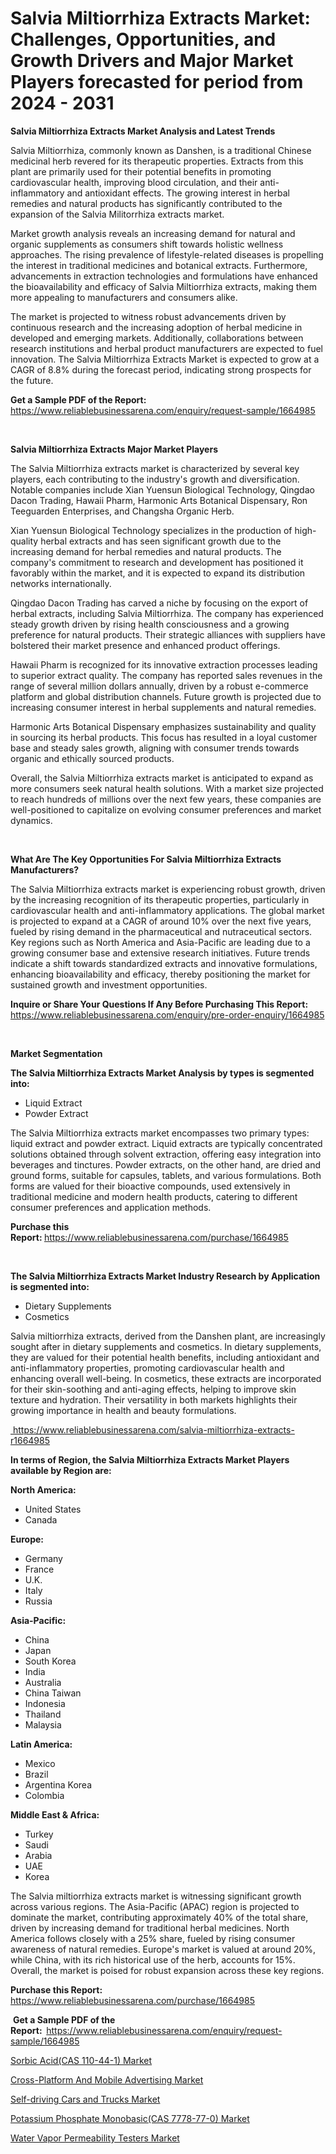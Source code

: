 <p><h1>Salvia Miltiorrhiza Extracts Market: Challenges, Opportunities, and Growth Drivers and Major Market Players forecasted for period from 2024 - 2031</h1></p><p><strong>Salvia Miltiorrhiza Extracts Market Analysis and Latest Trends</strong></p>
<p><p>Salvia Miltiorrhiza, commonly known as Danshen, is a traditional Chinese medicinal herb revered for its therapeutic properties. Extracts from this plant are primarily used for their potential benefits in promoting cardiovascular health, improving blood circulation, and their anti-inflammatory and antioxidant effects. The growing interest in herbal remedies and natural products has significantly contributed to the expansion of the Salvia Militorrhiza extracts market.</p><p>Market growth analysis reveals an increasing demand for natural and organic supplements as consumers shift towards holistic wellness approaches. The rising prevalence of lifestyle-related diseases is propelling the interest in traditional medicines and botanical extracts. Furthermore, advancements in extraction technologies and formulations have enhanced the bioavailability and efficacy of Salvia Miltiorrhiza extracts, making them more appealing to manufacturers and consumers alike.</p><p>The market is projected to witness robust advancements driven by continuous research and the increasing adoption of herbal medicine in developed and emerging markets. Additionally, collaborations between research institutions and herbal product manufacturers are expected to fuel innovation. The Salvia Miltiorrhiza Extracts Market is expected to grow at a CAGR of 8.8% during the forecast period, indicating strong prospects for the future.</p></p>
<p><strong>Get a Sample PDF of the Report:&nbsp;</strong> <a href="https://www.reliablebusinessarena.com/enquiry/request-sample/1664985?utm_campaign=1552&utm_medium=2&utm_source=Github&utm_content=ia&utm_term=12102024&utm_id=salvia-miltiorrhiza-extracts">https://www.reliablebusinessarena.com/enquiry/request-sample/1664985</a></p>
<p>&nbsp;</p>
<p><strong>Salvia Miltiorrhiza Extracts Major Market Players</strong></p>
<p><p>The Salvia Miltiorrhiza extracts market is characterized by several key players, each contributing to the industry's growth and diversification. Notable companies include Xian Yuensun Biological Technology, Qingdao Dacon Trading, Hawaii Pharm, Harmonic Arts Botanical Dispensary, Ron Teeguarden Enterprises, and Changsha Organic Herb.</p><p>Xian Yuensun Biological Technology specializes in the production of high-quality herbal extracts and has seen significant growth due to the increasing demand for herbal remedies and natural products. The company's commitment to research and development has positioned it favorably within the market, and it is expected to expand its distribution networks internationally.</p><p>Qingdao Dacon Trading has carved a niche by focusing on the export of herbal extracts, including Salvia Miltiorrhiza. The company has experienced steady growth driven by rising health consciousness and a growing preference for natural products. Their strategic alliances with suppliers have bolstered their market presence and enhanced product offerings.</p><p>Hawaii Pharm is recognized for its innovative extraction processes leading to superior extract quality. The company has reported sales revenues in the range of several million dollars annually, driven by a robust e-commerce platform and global distribution channels. Future growth is projected due to increasing consumer interest in herbal supplements and natural remedies.</p><p>Harmonic Arts Botanical Dispensary emphasizes sustainability and quality in sourcing its herbal products. This focus has resulted in a loyal customer base and steady sales growth, aligning with consumer trends towards organic and ethically sourced products.</p><p>Overall, the Salvia Miltiorrhiza extracts market is anticipated to expand as more consumers seek natural health solutions. With a market size projected to reach hundreds of millions over the next few years, these companies are well-positioned to capitalize on evolving consumer preferences and market dynamics.</p></p>
<p>&nbsp;</p>
<p><strong>What Are The Key Opportunities For Salvia Miltiorrhiza Extracts Manufacturers?</strong></p>
<p><p>The Salvia Miltiorrhiza extracts market is experiencing robust growth, driven by the increasing recognition of its therapeutic properties, particularly in cardiovascular health and anti-inflammatory applications. The global market is projected to expand at a CAGR of around 10% over the next five years, fueled by rising demand in the pharmaceutical and nutraceutical sectors. Key regions such as North America and Asia-Pacific are leading due to a growing consumer base and extensive research initiatives. Future trends indicate a shift towards standardized extracts and innovative formulations, enhancing bioavailability and efficacy, thereby positioning the market for sustained growth and investment opportunities.</p></p>
<p><strong>Inquire or Share Your Questions If Any Before Purchasing This Report:</strong> <a href="https://www.reliablebusinessarena.com/enquiry/pre-order-enquiry/1664985?utm_campaign=1552&utm_medium=2&utm_source=Github&utm_content=ia&utm_term=12102024&utm_id=salvia-miltiorrhiza-extracts">https://www.reliablebusinessarena.com/enquiry/pre-order-enquiry/1664985</a></p>
<p>&nbsp;</p>
<p><strong>Market Segmentation</strong></p>
<p><strong>The Salvia Miltiorrhiza Extracts Market Analysis by types is segmented into:</strong></p>
<p><ul><li>Liquid Extract</li><li>Powder Extract</li></ul></p>
<p><p>The Salvia Miltiorrhiza extracts market encompasses two primary types: liquid extract and powder extract. Liquid extracts are typically concentrated solutions obtained through solvent extraction, offering easy integration into beverages and tinctures. Powder extracts, on the other hand, are dried and ground forms, suitable for capsules, tablets, and various formulations. Both forms are valued for their bioactive compounds, used extensively in traditional medicine and modern health products, catering to different consumer preferences and application methods.</p></p>
<p><strong>Purchase this Report:&nbsp;</strong><a href="https://www.reliablebusinessarena.com/purchase/1664985?utm_campaign=1552&utm_medium=2&utm_source=Github&utm_content=ia&utm_term=12102024&utm_id=salvia-miltiorrhiza-extracts">https://www.reliablebusinessarena.com/purchase/1664985</a></p>
<p>&nbsp;</p>
<p><strong>The Salvia Miltiorrhiza Extracts Market Industry Research by Application is segmented into:</strong></p>
<p><ul><li>Dietary Supplements</li><li>Cosmetics</li></ul></p>
<p><p>Salvia miltiorrhiza extracts, derived from the Danshen plant, are increasingly sought after in dietary supplements and cosmetics. In dietary supplements, they are valued for their potential health benefits, including antioxidant and anti-inflammatory properties, promoting cardiovascular health and enhancing overall well-being. In cosmetics, these extracts are incorporated for their skin-soothing and anti-aging effects, helping to improve skin texture and hydration. Their versatility in both markets highlights their growing importance in health and beauty formulations.</p></p>
<p><a href="https://www.reliablebusinessarena.com/salvia-miltiorrhiza-extracts-r1664985?utm_campaign=1552&utm_medium=2&utm_source=Github&utm_content=ia&utm_term=12102024&utm_id=salvia-miltiorrhiza-extracts">&nbsp;https://www.reliablebusinessarena.com/salvia-miltiorrhiza-extracts-r1664985</a></p>
<p><strong>In terms of Region, the Salvia Miltiorrhiza Extracts Market Players available by Region are:</strong></p>
<p>
    <p> <strong> North America: </strong>
        <ul>
            <li>United States</li>
            <li>Canada</li>
        </ul>
        </p> 
    <p> <strong> Europe: </strong>
        <ul>
            <li>Germany</li>
            <li>France</li>
            <li>U.K.</li>
            <li>Italy</li>
            <li>Russia</li>
        </ul>
        </p> 
    <p> <strong> Asia-Pacific: </strong>
        <ul>
            <li>China</li>
            <li>Japan</li>
            <li>South Korea</li>
            <li>India</li>
            <li>Australia</li>
            <li>China Taiwan</li>
            <li>Indonesia</li>
            <li>Thailand</li>
            <li>Malaysia</li>
        </ul>
        </p> 
    <p> <strong> Latin America: </strong>
        <ul>
            <li>Mexico</li>
            <li>Brazil</li>
            <li>Argentina Korea</li>
            <li>Colombia</li>
        </ul>
        </p> 
    <p> <strong> Middle East & Africa: </strong>
        <ul>
            <li>Turkey</li>
            <li>Saudi</li>
            <li>Arabia</li>
            <li>UAE</li>
            <li>Korea</li>
        </ul>
    </p>
    </p>
<p><p>The Salvia miltiorrhiza extracts market is witnessing significant growth across various regions. The Asia-Pacific (APAC) region is projected to dominate the market, contributing approximately 40% of the total share, driven by increasing demand for traditional herbal medicines. North America follows closely with a 25% share, fueled by rising consumer awareness of natural remedies. Europe's market is valued at around 20%, while China, with its rich historical use of the herb, accounts for 15%. Overall, the market is poised for robust expansion across these key regions.</p></p>
<p><strong>Purchase this Report: </strong><a href="https://www.reliablebusinessarena.com/purchase/1664985?utm_campaign=1552&utm_medium=2&utm_source=Github&utm_content=ia&utm_term=12102024&utm_id=salvia-miltiorrhiza-extracts">https://www.reliablebusinessarena.com/purchase/1664985</a></p>
<p>&nbsp;<strong>Get a Sample PDF of the Report:&nbsp;&nbsp;</strong><a href="https://www.reliablebusinessarena.com/enquiry/request-sample/1664985?utm_campaign=1552&utm_medium=2&utm_source=Github&utm_content=ia&utm_term=12102024&utm_id=salvia-miltiorrhiza-extracts">https://www.reliablebusinessarena.com/enquiry/request-sample/1664985</a></p>
<p><strong></strong></p>
<p><p><a href="https://www.linkedin.com/pulse/charting-future-comprehensive-analysis-global-sorbic-acidcas-xh2if?utm_campaign=1552&utm_medium=2&utm_source=Github&utm_content=ia&utm_term=12102024&utm_id=salvia-miltiorrhiza-extracts">Sorbic Acid(CAS 110-44-1) Market</a></p><p><a href="https://github.com/NancyAlvarado586/Market-Research-Report-List-1/blob/main/cross-platform-and-mobile-advertising-market.md?utm_campaign=1552&utm_medium=2&utm_source=Github&utm_content=ia&utm_term=12102024&utm_id=salvia-miltiorrhiza-extracts">Cross-Platform And Mobile Advertising Market</a></p><p><a href="https://github.com/JubayerMia832/Market-Research-Report-List-1/blob/main/self-driving-cars-and-trucks-market.md?utm_campaign=1552&utm_medium=2&utm_source=Github&utm_content=ia&utm_term=12102024&utm_id=salvia-miltiorrhiza-extracts">Self-driving Cars and Trucks Market</a></p><p><a href="https://www.linkedin.com/pulse/exploring-potassium-phosphate-monobasiccas-7778-77-0-market-dynamics-xwyvc?utm_campaign=1552&utm_medium=2&utm_source=Github&utm_content=ia&utm_term=12102024&utm_id=salvia-miltiorrhiza-extracts">Potassium Phosphate Monobasic(CAS 7778-77-0) Market</a></p><p><a href="https://www.linkedin.com/pulse/digital-transformation-water-vapor-permeability-testers-industry-nlrre?utm_campaign=1552&utm_medium=2&utm_source=Github&utm_content=ia&utm_term=12102024&utm_id=salvia-miltiorrhiza-extracts">Water Vapor Permeability Testers Market</a></p></p>